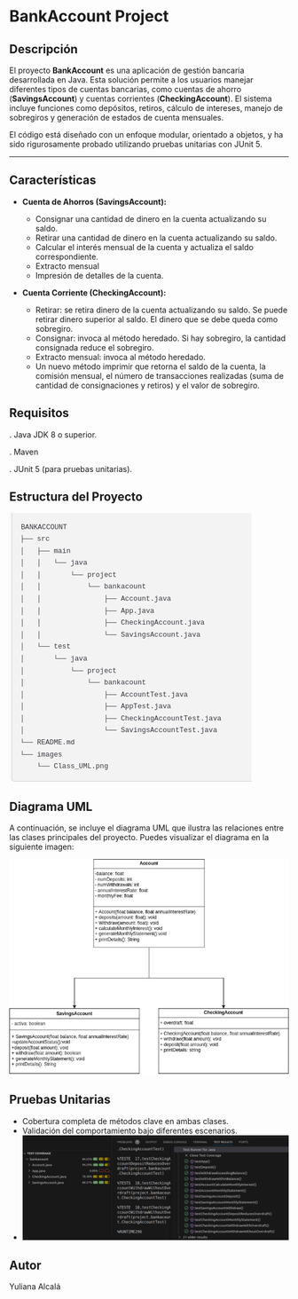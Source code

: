# BankAccount Project

## Descripción

El proyecto **BankAccount** es una aplicación de gestión bancaria desarrollada en Java. Esta solución permite a los usuarios manejar diferentes tipos de cuentas bancarias, como cuentas de ahorro (**SavingsAccount**) y cuentas corrientes (**CheckingAccount**). El sistema incluye funciones como depósitos, retiros, cálculo de intereses, manejo de sobregiros y generación de estados de cuenta mensuales.

El código está diseñado con un enfoque modular, orientado a objetos, y ha sido rigurosamente probado utilizando pruebas unitarias con JUnit 5.

---

## Características

- **Cuenta de Ahorros (SavingsAccount):**
  - Consignar una cantidad de dinero en la cuenta actualizando su saldo.
  - Retirar una cantidad de dinero en la cuenta actualizando su saldo. 
  - Calcular el interés mensual de la cuenta y actualiza el saldo correspondiente.
  - Extracto mensual
  - Impresión de detalles de la cuenta.

- **Cuenta Corriente (CheckingAccount):**
  - Retirar: se retira dinero de la cuenta actualizando su saldo. Se puede retirar dinero superior al saldo. El dinero que se debe queda como sobregiro.
  - Consignar: invoca al método heredado. Si hay sobregiro, la cantidad consignada reduce el sobregiro.
  - Extracto mensual: invoca al método heredado.
  - Un nuevo método imprimir que retorna el saldo de la cuenta, la comisión mensual, el número de transacciones realizadas (suma de cantidad de consignaciones y retiros) y el valor de sobregiro.


## Requisitos
. Java JDK 8 o superior.

. Maven

. JUnit 5 (para pruebas unitarias).


## Estructura del Proyecto
![Estructura del Proyecto](images/structure.png)


## Diagrama UML

A continuación, se incluye el diagrama UML que ilustra las relaciones entre las clases principales del proyecto. Puedes visualizar el diagrama en la siguiente imagen:

![Diagrama UML](images/class_UML.png)

## Pruebas Unitarias
  - Cobertura completa de métodos clave en ambas clases.
  - Validación del comportamiento bajo diferentes escenarios.
  - ![Pruebas Unitarias](images/test.png)


## Autor

Yuliana Alcalá